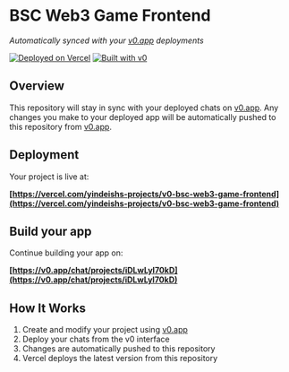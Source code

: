 # BSC Web3 Game Frontend

*Automatically synced with your [v0.app](https://v0.app) deployments*

[![Deployed on Vercel](https://img.shields.io/badge/Deployed%20on-Vercel-black?style=for-the-badge&logo=vercel)](https://vercel.com/yindeishs-projects/v0-bsc-web3-game-frontend)
[![Built with v0](https://img.shields.io/badge/Built%20with-v0.app-black?style=for-the-badge)](https://v0.app/chat/projects/iDLwLyl70kD)

## Overview

This repository will stay in sync with your deployed chats on [v0.app](https://v0.app).
Any changes you make to your deployed app will be automatically pushed to this repository from [v0.app](https://v0.app).

## Deployment

Your project is live at:

**[https://vercel.com/yindeishs-projects/v0-bsc-web3-game-frontend](https://vercel.com/yindeishs-projects/v0-bsc-web3-game-frontend)**

## Build your app

Continue building your app on:

**[https://v0.app/chat/projects/iDLwLyl70kD](https://v0.app/chat/projects/iDLwLyl70kD)**

## How It Works

1. Create and modify your project using [v0.app](https://v0.app)
2. Deploy your chats from the v0 interface
3. Changes are automatically pushed to this repository
4. Vercel deploys the latest version from this repository